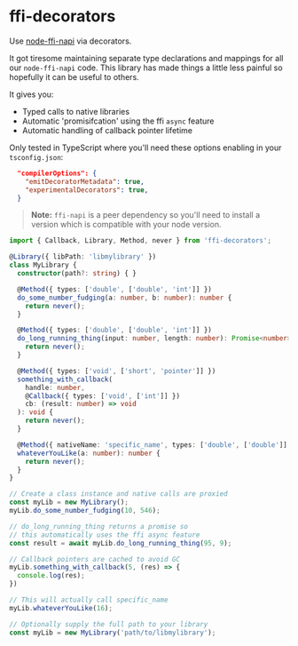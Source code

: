 # ffi-decorators
Use [node-ffi-napi](https://github.com/node-ffi-napi/node-ffi-napi) via decorators.

It got tiresome maintaining separate type declarations and mappings for all our `node-ffi-napi` code. This library has made things a little less painful so hopefully it can be useful to others.

It gives you:

- Typed calls to native libraries  
- Automatic 'promisifcation' using the ffi `async` feature
- Automatic handling of callback pointer lifetime

Only tested in TypeScript where you'll need these options enabling in your `tsconfig.json`:

```json
  "compilerOptions": {
    "emitDecoratorMetadata": true,
    "experimentalDecorators": true,
  }
```

> **Note:** `ffi-napi` is a peer dependency so you'll need to install a version which is compatible with your node version.

```typescript
import { Callback, Library, Method, never } from 'ffi-decorators';

@Library({ libPath: 'libmylibrary' })
class MyLibrary {
  constructor(path?: string) { }

  @Method({ types: ['double', ['double', 'int']] })
  do_some_number_fudging(a: number, b: number): number {
    return never();
  }

  @Method({ types: ['double', ['double', 'int']] })
  do_long_running_thing(input: number, length: number): Promise<number> {
    return never();
  }

  @Method({ types: ['void', ['short', 'pointer']] })
  something_with_callback(
    handle: number,
    @Callback({ types: ['void', ['int']] })
    cb: (result: number) => void
  ): void {
    return never();
  }

  @Method({ nativeName: 'specific_name', types: ['double', ['double']] })
  whateverYouLike(a: number): number {
    return never();
  }
}

// Create a class instance and native calls are proxied
const myLib = new MyLibrary();
myLib.do_some_number_fudging(10, 546);

// do_long_running_thing returns a promise so 
// this automatically uses the ffi async feature
const result = await myLib.do_long_running_thing(95, 9);

// Callback pointers are cached to avoid GC
myLib.something_with_callback(5, (res) => {
  console.log(res);
})

// This will actually call specific_name
myLib.whateverYouLike(16);

// Optionally supply the full path to your library
const myLib = new MyLibrary('path/to/libmylibrary');
```
